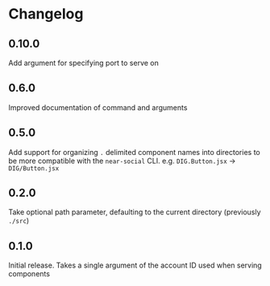 # Changelog
## 0.10.0

Add argument for specifying port to serve on

## 0.6.0

Improved documentation of command and arguments

## 0.5.0

Add support for organizing `.` delimited component names into directories to be more compatible
with the `near-social` CLI. e.g. `DIG.Button.jsx` → `DIG/Button.jsx`

## 0.2.0

Take optional path parameter, defaulting to the current directory (previously `./src`)

## 0.1.0

Initial release. Takes a single argument of the account ID used when serving components
